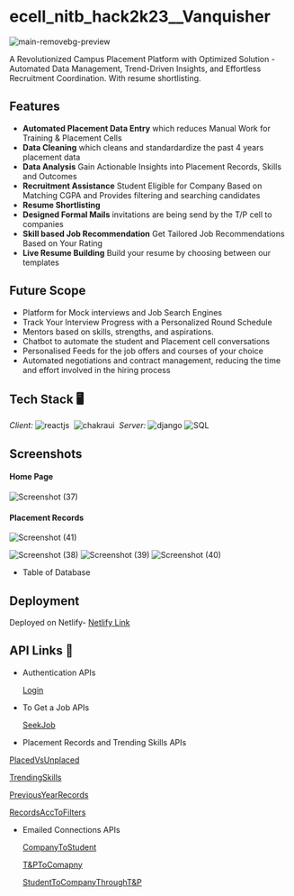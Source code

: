 # ecell_nitb_hack2k23__Vanquisher
![main-removebg-preview](https://user-images.githubusercontent.com/97653340/213859431-eb9a28a5-6d39-4d92-87f7-a25143c4cb6a.jpg)

A Revolutionized Campus Placement Platform with Optimized Solution - Automated Data Management, Trend-Driven Insights, and Effortless Recruitment Coordination.
With resume shortlisting.

## Features
- **Automated Placement Data Entry** which reduces Manual Work for Training & Placement Cells
- **Data Cleaning** which cleans and standardardize the past 4 years placement data
- **Data Analysis** Gain Actionable Insights into Placement Records, Skills and Outcomes
- **Recruitment Assistance** Student Eligible for Company Based on Matching CGPA and Provides filtering and searching candidates
- **Resume Shortlisting** 
- **Designed Formal Mails** invitations are being send by the T/P cell to companies
- **Skill based Job Recommendation** Get Tailored Job Recommendations Based on Your Rating
- **Live Resume Building** Build your resume by choosing between our templates


## Future Scope
- Platform for Mock interviews and Job Search Engines
- Track Your Interview Progress with a Personalized Round Schedule
- Mentors based on skills, strengths, and aspirations.
- Chatbot to automate the student and Placement cell conversations
- Personalised Feeds for the job offers and courses of your choice
- Automated negotiations and contract management, reducing the time and effort involved in the hiring process




## Tech Stack 🖥
*Client:* 
![reactjs](https://img.shields.io/badge/React-20232A?style=for-the-badge&logo=react&logoColor=61DAFB)&nbsp;
![chakraui](https://img.shields.io/badge/Chakra--UI-319795?style=for-the-badge&logo=chakra-ui&logoColor=white)&nbsp;
*Server:*
![django](https://img.shields.io/badge/Django-DjangoRest%20FrameWork-green)
![SQL](https://img.shields.io/badge/SQL-Postgresql-green)

## Screenshots

#### Home Page
 
![Screenshot (37)](https://user-images.githubusercontent.com/104627870/218318990-372c36fb-cb15-4919-8dc7-7886204aa490.png)

#### Placement Records

![Screenshot (41)](https://user-images.githubusercontent.com/104627870/218319276-ac4bab95-eb6a-48ac-a32f-f0a54eb0adb3.png)

![Screenshot (38)](https://user-images.githubusercontent.com/104627870/218319180-77c68b00-aff1-4753-b95a-c1d0df2a87ac.png)
![Screenshot (39)](https://user-images.githubusercontent.com/104627870/218319226-0c637b62-13f5-405e-a25c-76c58df68129.png)
![Screenshot (40)](https://user-images.githubusercontent.com/104627870/218319251-d8d7193c-9c6b-48e6-9f90-7c7caf624211.png)



- Table of Database 



## Deployment
 Deployed on Netlify-
 [Netlify Link](https://carrersome.netlify.app/)


## API Links 🔗
- Authentication APIs

  [Login](https://ecellnitbhack2k23vanquisher-production.up.railway.app/accounts/login/)
  
  
- To Get a Job APIs
 
  [SeekJob](https://ecellnitbhack2k23vanquisher-production.up.railway.app/info_student/job_form/1)
  
 - Placement Records and Trending Skills APIs
 

  [PlacedVsUnplaced]()
  
  [TrendingSkills]()
  
  [PreviousYearRecords]()
  
  [RecordsAccToFilters]()
  
  
- Emailed Connections APIs


  [CompanyToStudent]()
  
  [T&PToComapny]()
  
  [StudentToCompanyThroughT&P]()

